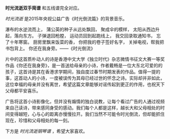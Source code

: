 

**时光流逝双手简谱** 和五线谱完全对应。

_时光流逝_ 是2015年央视公益广告《时光倒流篇》的背景音乐。

瀑布的水逆流而上， 蒲公英的种子从远处飘回， 聚成伞的模样， 太阳从西边升起，落向东方。 子弹退回枪膛， 运动员回到起跑线上， 我交回录取通知书，
忘了十年寒窗。 厨房里飘来饭菜的香， 你把我的卷子签好名字， 关掉电视，帮我把书包背上。 你还在我身旁。——《时光倒流》

片中的这首质朴动人的诗是香港中文大学《独立时代》杂志微情书征文大赛一等奖作品《你还在我身旁》，是一首送给母亲的小诗，作者戴畅是一位大东北可爱的的孩子，这首诗是其在香港求学期间，独自度过春节时期发表的作品。值得一提的事，这首动人的小诗，一度被误传为其母已经过世的怀念之诗。实际却并非如此，这位幸福的母亲并没有离世，希望这篇文章能够对谣传起到更正的作用，也祝天下父母都平安喜乐。

广告将这首小诗影像化，但并没有煽情的独白说教，让每个看过广告的人通过视频来自己读诗，带来感同身受的感动。我们每个人都是这样，越长大和父母相处的时间变得越短，心与心的距离亦慢慢拉开。我们当然不可能令时光倒流，但却能抓住现在，珍惜和父母相处的每一刻。

下方是 _时光流逝钢琴谱_ ，希望大家喜欢。

